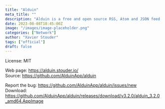 ```yaml
---
title: "Alduin"
meta_title: ""
description: "Alduin is a free and open source RSS, Atom and JSON feed reader"
date: 2023-08-08T18:45:00Z
image: "/images/image-placeholder.png"
categories: ["Network"]
author: "Xavier Stouder"
tags: ["official"]
draft: false
---
```


License: MIT

Web page: https://alduin.stouder.io/  
Source: https://github.com/AlduinApp/alduin

Report the bug: https://github.com/AlduinApp/alduin/issues/new  
Download: https://github.com/AlduinApp/alduin/releases/download/v3.2.0/alduin_3.2.0_amd64.AppImage
